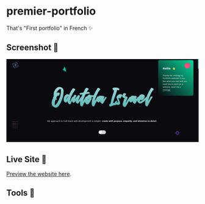 # premier-portfolio

That's "First portfolio" in French ✨

## Screenshot 📸

![Israel Mitolu portfolio screenshot](./assets/img/Screenshot%20(62).png)

## Live Site 🚀

[Preview the website here](https://odutola-portfolio.vercel.app).

## Tools 🔨

